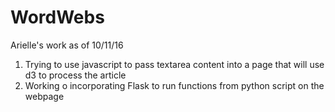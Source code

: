 # WordWebs

Arielle's work as of 10/11/16

1. Trying to use javascript to pass textarea content into a page that will use d3 to process the article
2. Working o incorporating Flask to run functions from python script on the webpage
